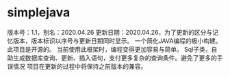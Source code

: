 # simplejava
版本号：1.1，别名：2020.04.26
更新日期：2020.04.26，为了更新的区分与记忆版本，版本标识以序号与更新日期同时显示。
一个简化JAVA编程的极小构建。此项目是开源的。
当前使用此框架时，编程变得更加容易与简单。
Sql子类，自助生成数据库查询、更新、插入语句，支付更多复杂的查询条件。避免了更多的手误情况 
项目在更新的过程中将保持之前版本的兼容。
